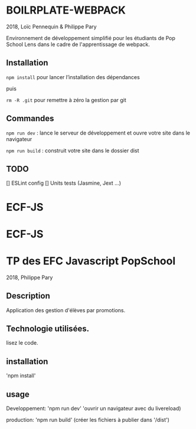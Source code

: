 # BOILRPLATE-WEBPACK

2018, Loïc Pennequin & Philippe Pary

Environnement de développement simplifié pour les étudiants de Pop School Lens dans le cadre de l'apprentissage de webpack.

## Installation

`npm install` pour lancer l’installation des dépendances

puis

`rm -R .git` pour remettre à zéro la gestion par git

## Commandes

`npm run dev` : lance le serveur de développement et ouvre votre site dans le navigateur

`npm run build` : construit votre site dans le dossier dist

## TODO

[] ESLint config
[] Units tests (Jasmine, Jext …)
# ECF-JS
# ECF-JS

# TP des EFC Javascript PopSchool

2018, Philippe Pary

## Description

Application des gestion d'élèves par promotions.

## Technologie utilisées.

lisez le code.

## installation 

'npm install'

## usage

Developpement: 'npm run dev' 'ouvrir un navigateur avec du livereload)

production: 'npm run build' (créer les fichiers à publier dans '/dist')